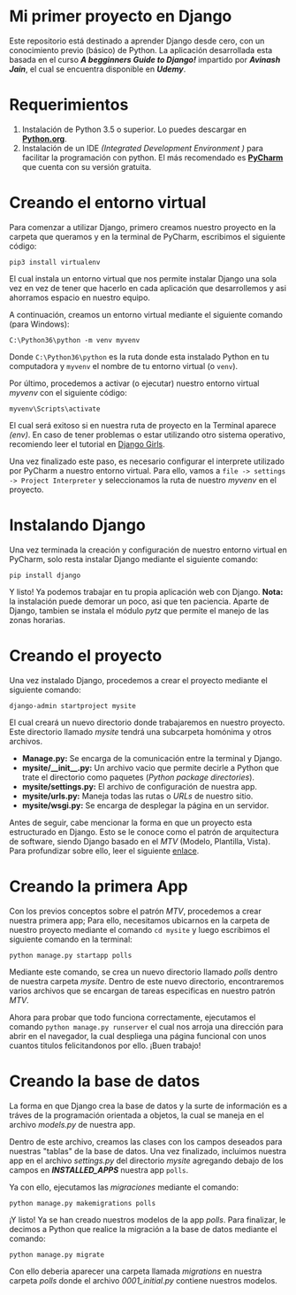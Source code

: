 Mi primer proyecto en Django
===================

Este repositorio está destinado a aprender Django desde cero, con un conocimiento previo (básico) de Python. La aplicación desarrollada esta basada en el curso **_A begginners Guide to Django!_** impartido por **_Avinash Jain_**, el cual se encuentra disponible en **_Udemy_**.

Requerimientos
============

1. Instalación de Python 3.5 o superior. Lo puedes descargar en **[Python.org](https://www.python.org/)**.
2. Instalación de un IDE _(Integrated Development Environment )_ para facilitar la programación con python. El más recomendado es **[PyCharm](https://www.jetbrains.com/pycharm/)** que cuenta con su versión gratuita.

Creando el entorno virtual
=====

Para comenzar a utilizar Django, primero creamos nuestro proyecto en la carpeta que queramos y en la terminal de PyCharm, escribimos el siguiente código:

`pip3 install virtualenv`

El cual instala un entorno virtual que nos permite instalar Django una sola vez en vez de tener que hacerlo en cada aplicación que desarrollemos y asi ahorramos espacio en nuestro equipo.

A continuación, creamos un entorno virtual mediante el siguiente comando (para Windows): 

`C:\Python36\python -m venv myvenv`

Donde `C:\Python36\python` es la ruta donde esta instalado Python en tu computadora y `myvenv` el nombre de tu entorno virtual (o `venv`).

Por último, procedemos a activar (o ejecutar) nuestro entorno virtual _myvenv_ con el siguiente código: 

`myvenv\Scripts\activate` 

El cual será exitoso si en nuestra ruta de proyecto en la Terminal aparece _(env)_. En caso de tener problemas o estar utilizando otro sistema operativo, recomiendo leer el tutorial en [Django Girls][1].

Una vez finalizado este paso, es necesario configurar el interprete utilizado por PyCharm a nuestro entorno virtual. Para ello, vamos a `file -> settings -> Project Interpreter` y seleccionamos la ruta de nuestro _myvenv_ en el proyecto.

Instalando Django
====

Una vez terminada la creación y configuración de nuestro entorno virtual en PyCharm, solo resta instalar Django mediante el siguiente comando:

`pip install django`

Y listo! Ya podemos trabajar en tu propia aplicación web con Django. **Nota:** la instalación puede demorar un poco, asi que ten paciencia. Aparte de Django, tambien se instala el módulo _pytz_ que permite el manejo de las zonas horarias.

Creando el proyecto
====

Una vez instalado Django, procedemos a crear el proyecto mediante el siguiente comando:

`django-admin startproject mysite`

El cual creará un nuevo directorio donde trabajaremos en nuestro proyecto. Este directorio llamado _mysite_ tendrá una subcarpeta homónima y otros archivos.

- **Manage.py:** Se encarga de la comunicación entre la terminal y Django.
- **mysite/\_\_init\_\_.py:** Un archivo vacio que permite decirle a Python que trate el directorio como paquetes (_Python package directories_).
- **mysite/settings.py:** El archivo de configuración de nuestra app.
- **mysite/urls.py:** Maneja todas las rutas o _URLs_ de nuestro sitio.
- **mysite/wsgi.py:** Se encarga de desplegar la página en un servidor.

Antes de seguir, cabe mencionar la forma en que un proyecto esta estructurado en Django. Esto se le conoce como el patrón de arquitectura de software, siendo Django basado en el _MTV_ (Modelo, Plantilla, Vista). Para profundizar sobre ello, leer el siguiente [enlace][2].

Creando la primera App
====

Con los previos conceptos sobre el patrón _MTV_, procedemos a crear nuestra primera app; Para ello, necesitamos ubicarnos en la carpeta de nuestro proyecto mediante el comando `cd mysite` y luego escribimos el siguiente comando en la terminal:

`python manage.py startapp polls`

Mediante este comando, se crea un nuevo directorio llamado *_polls_* dentro de nuestra carpeta *_mysite_*. Dentro de este nuevo directorio, encontraremos varios archivos que se encargan de tareas especificas en nuestro patrón _MTV_.

Ahora para probar que todo funciona correctamente, ejecutamos el comando `python manage.py runserver` el cual nos arroja una dirección para abrir en el navegador, la cual despliega una página funcional con unos cuantos titulos felicitandonos por ello. ¡Buen trabajo!

Creando la base de datos
====

La forma en que Django crea la base de datos y la surte de información es a tráves de la programación orientada a objetos, la cual se maneja en el archivo _models.py_ de nuestra app.

Dentro de este archivo, creamos las clases con los campos deseados para nuestras "tablas" de la base de datos. Una vez finalizado, incluimos nuestra app en el archivo _settings.py_ del directorio _mysite_ agregando debajo de los campos en **_INSTALLED\_APPS_** nuestra app `polls`. 

Ya con ello, ejecutamos las _migraciones_ mediante el comando:

`python manage.py makemigrations polls`

¡Y listo! Ya se han creado nuestros modelos de la app *polls*. Para finalizar, le decimos a Python que realice la migración a la base de datos mediante el comando:

`python manage.py migrate` 

Con ello deberia aparecer una carpeta llamada _migrations_ en nuestra carpeta _polls_ donde el archivo _0001_initial.py_ contiene nuestros modelos.

[1]: https://tutorial.djangogirls.org/es/
[2]: http://librosweb.es/libro/django_1_0/capitulo_5/el_patron_de_diseno_mtv.html
